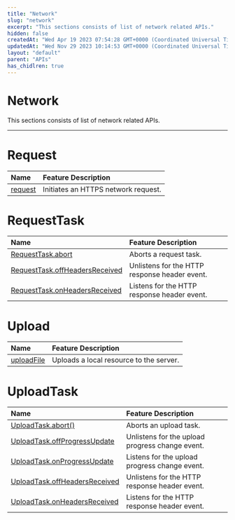 ```yaml
---
title: "Network"
slug: "network"
excerpt: "This sections consists of list of network related APIs."
hidden: false
createdAt: "Wed Apr 19 2023 07:54:28 GMT+0000 (Coordinated Universal Time)"
updatedAt: "Wed Nov 29 2023 10:14:53 GMT+0000 (Coordinated Universal Time)"
layout: "default"
parent: "APIs"
has_chidlren: true
---
```

# Network 
This sections consists of list of network related APIs.

***

# Request

| Name                           | Feature Description                 |
| :----------------------------- | :---------------------------------- |
| [request](doc:request#request) | Initiates an HTTPS network request. |

# RequestTask

| Name                                                                                           | Feature Description                           |
| :--------------------------------------------------------------------------------------------- | :-------------------------------------------- |
| [RequestTask.abort](doc:request#requesttaskabort-1)                                            | Aborts a request task.                        |
| [RequestTask.offHeadersReceived](doc:request#requesttaskoffheadersreceivedfunction-listener-1) | Unlistens for the HTTP response header event. |
| [RequestTask.onHeadersReceived](doc:request#requesttaskonheadersreceivedfunction-listener-1)   | Listens for the HTTP response header event.   |

# Upload

| Name                                              | Feature Description                     |
| :------------------------------------------------ | :-------------------------------------- |
| [uploadFile](doc:upload#uploadfile-object-object) | Uploads a local resource to the server. |

# UploadTask

| Name                                                                                      | Feature Description                             |
| :---------------------------------------------------------------------------------------- | :---------------------------------------------- |
| [UploadTask.abort()](doc:upload#uploadtaskabort)                                          | Aborts an upload task.                          |
| [UploadTask.offProgressUpdate](doc:upload#uploadtaskoffprogressupdatefunction-callback)   | Unlistens for the upload progress change event. |
| [UploadTask.onProgressUpdate](doc:upload#uploadtaskonprogressupdatefunction-callback)     | Listens for the upload progress change event.   |
| [UploadTask.offHeadersReceived](doc:upload#uploadtaskoffheadersreceivedfunction-callback) | Unlistens for the HTTP response header event.   |
| [UploadTask.onHeadersReceived](doc:upload#uploadtaskonheadersreceivedfunction-callback)   | Listens for the HTTP response header event.     |
